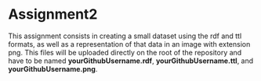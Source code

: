 # Assignment2

This assignment consists in creating a small dataset using the rdf and ttl formats, as well as a representation of that data in an image with extension png. This files will be uploaded directly on the root of the repository and have to be named **yourGithubUsername.rdf**, **yourGithubUsername.ttl**, and **yourGithubUsername.png**.
